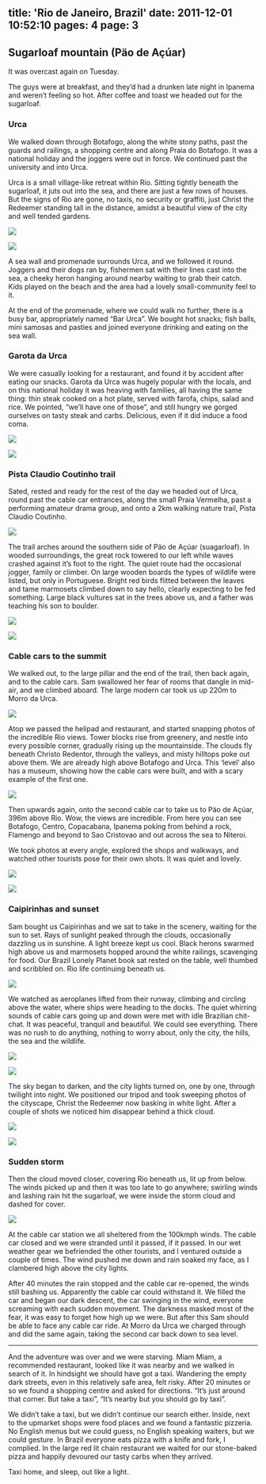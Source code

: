 title: 'Rio de Janeiro, Brazil'
date: 2011-12-01 10:52:10
pages: 4
page: 3
---

## Sugarloaf mountain (Päo de Açúar)

It was overcast again on Tuesday.

The guys were at breakfast, and they’d had a drunken late night in Ipanema and weren’t feeling so hot. After coffee and toast we headed out for the sugarloaf.

### Urca

We walked down through Botafogo, along the white stony paths, past the guards and railings, a shopping centre and along Praia do Botafogo. It was a national holiday and the joggers were out in force. We continued past the university and into Urca.

Urca is a small village-like retreat within Rio. Sitting tightly beneath the sugarloaf, it juts out into the sea, and there are just a few rows of houses. But the signs of Rio are gone, no taxis, no security or graffiti, just Christ the Redeemer standing tall in the distance, amidst a beautiful view of the city and well tended gardens.

[![](http://host.trivialbeing.org/up/small/brasil-014.jpg)](http://host.trivialbeing.org/up/brasil-014.jpg)

[![](http://host.trivialbeing.org/up/small/brasil-016.jpg)](http://host.trivialbeing.org/up/brasil-016.jpg)

A sea wall and promenade surrounds Urca, and we followed it round. Joggers and their dogs ran by, fishermen sat with their lines cast into the sea, a cheeky heron hanging around nearby waiting to grab their catch. Kids played on the beach and the area had a lovely small-community feel to it.

At the end of the promenade, where we could walk no further, there is a busy bar, appropriately named “Bar Urca”. We bought hot snacks; fish balls, mini samosas and pasties and joined everyone drinking and eating on the sea wall.

### Garota da Urca

We were casually looking for a restaurant, and found it by accident after eating our snacks. Garota da Urca was hugely popular with the locals, and on this national holiday it was heaving with families, all having the same thing: thin steak cooked on a hot plate, served with farofa, chips, salad and rice. We pointed, “we’ll have one of those”, and still hungry we gorged ourselves on tasty steak and carbs. Delicious, even if it did induce a food coma.

[![](http://host.trivialbeing.org/up/small/brazil-036.jpg)](http://host.trivialbeing.org/up/brazil-036.jpg)

[![](http://host.trivialbeing.org/up/small/brazil-035.jpg)](http://host.trivialbeing.org/up/brazil-035.jpg)

### Pista Claudio Coutinho trail

Sated, rested and ready for the rest of the day we headed out of Urca, round past the cable car entrances, along the small Praia Vermelha, past a performing amateur drama group, and onto a 2km walking nature trail, Pista Claudio Coutinho.

[![](http://host.trivialbeing.org/up/small/brazil-038.jpg)](http://host.trivialbeing.org/up/brazil-038.jpg)

The trail arches around the southern side of Päo de Açúar (suagarloaf). In wooded surroundings, the great rock towered to our left while waves crashed against it’s foot to the right. The quiet route had the occasional jogger, family or climber. On large wooden boards the types of wildlife were listed, but only in Portuguese. Bright red birds flitted between the leaves and tame marmosets climbed down to say hello, clearly expecting to be fed something. Large black vultures sat in the trees above us, and a father was teaching his son to boulder.

[![](http://host.trivialbeing.org/up/small/brazil-044.jpg)](http://host.trivialbeing.org/up/brazil-044.jpg)

[![](http://host.trivialbeing.org/up/small/brazil-046.jpg)](http://host.trivialbeing.org/up/brazil-046.jpg)

### Cable cars to the summit

We walked out, to the large pillar and the end of the trail, then back again, and to the cable cars. Sam swallowed her fear of rooms that dangle in mid-air, and we climbed aboard. The large modern car took us up 220m to Morro da Urca.

[![](http://host.trivialbeing.org/up/small/brazil-049.jpg)](http://host.trivialbeing.org/up/brazil-049.jpg)

Atop we passed the helipad and restaurant, and started snapping photos of the incredible Rio views. Tower blocks rise from greenery, and nestle into every possible corner, gradually rising up the mountainside. The clouds fly beneath Christo Redentor, through the valleys, and misty hilltops poke out above them. We are already high above Botafogo and Urca. This ‘level’ also has a museum, showing how the cable cars were built, and with a scary example of the first one.

[![](http://host.trivialbeing.org/up/small/brazil-051.jpg)](http://host.trivialbeing.org/up/brazil-051.jpg)

Then upwards again, onto the second cable car to take us to Päo de Açúar, 396m above Rio. Wow, the views are incredible. From here you can see Botafogo, Centro, Copacabana, Ipanema poking from behind a rock, Flamengo and beyond to Sao Cristovao and out across the sea to Niteroi.

We took photos at every angle, explored the shops and walkways, and watched other tourists pose for their own shots. It was quiet and lovely.

[![](http://host.trivialbeing.org/up/small/brazil-063.jpg)](http://host.trivialbeing.org/up/brazil-063.jpg)

[![](http://host.trivialbeing.org/up/small/brazil-061.jpg)](http://host.trivialbeing.org/up/brazil-061.jpg)

### Caipirinhas and sunset

Sam bought us Caipirinhas and we sat to take in the scenery, waiting for the sun to set. Rays of sunlight peaked through the clouds, occasionally dazzling us in sunshine. A light breeze kept us cool. Black herons swarmed high above us and marmosets hopped around the white railings, scavenging for food. Our Brazil Lonely Planet book sat rested on the table, well thumbed and scribbled on. Rio life continuing beneath us.

[![](http://host.trivialbeing.org/up/small/brazil-066.jpg)](http://host.trivialbeing.org/up/brazil-066.jpg)

We watched as aeroplanes lifted from their runway, climbing and circling above the water, where ships were heading to the docks. The quiet whirring sounds of cable cars going up and down were met with idle Brazilian chit-chat. It was peaceful, tranquil and beautiful. We could see everything. There was no rush to do anything, nothing to worry about, only the city, the hills, the sea and the wildlife.

[![](http://host.trivialbeing.org/up/small/brazil-070.jpg)](http://host.trivialbeing.org/up/brazil-070.jpg)

[![](http://host.trivialbeing.org/up/small/brazil-071.jpg)](http://host.trivialbeing.org/up/brazil-071.jpg)

The sky began to darken, and the city lights turned on, one by one, through twilight into night. We positioned our tripod and took sweeping photos of the cityscape, Christ the Redeemer now basking in white light. After a couple of shots we noticed him disappear behind a thick cloud.

[![](http://host.trivialbeing.org/up/small/brazil-074.jpg)](http://host.trivialbeing.org/up/brazil-074.jpg)

[![](http://host.trivialbeing.org/up/small/brazil-075.jpg)](http://host.trivialbeing.org/up/brazil-075.jpg)

### Sudden storm

Then the cloud moved closer, covering Rio beneath us, lit up from below. The winds picked up and then it was too late to go anywhere; swirling winds and lashing rain hit the sugarloaf, we were inside the storm cloud and dashed for cover.

[![](http://host.trivialbeing.org/up/small/brazil-078.jpg)](http://host.trivialbeing.org/up/brazil-078.jpg)

At the cable car station we all sheltered from the 100kmph winds. The cable car closed and we were stranded until it passed, if it passed. In our wet weather gear we befriended the other tourists, and I ventured outside a couple of times. The wind pushed me down and rain soaked my face, as I clambered high above the city lights.

After 40 minutes the rain stopped and the cable car re-opened, the winds still bashing us. Apparently the cable car could withstand it. We filled the car and began our dark descent, the car swinging in the wind, everyone screaming with each sudden movement. The darkness masked most of the fear, it was easy to forget how high up we were. But after this Sam should be able to face any cable car ride. At Morro da Urca we charged through and did the same again, taking the second car back down to sea level.

---

And the adventure was over and we were starving. Miam Miam, a recommended restaurant, looked like it was nearby and we walked in search of it. In hindsight we should have got a taxi. Wandering the empty dark streets, even in this relatively safe area, felt risky. After 20 minutes or so we found a shopping centre and asked for directions. “It’s just around that corner. But take a taxi”, “It’s nearby but you should go by taxi”.

We didn’t take a taxi, but we didn’t continue our search either. Inside, next to the upmarket shops were food places and we found a fantastic pizzeria. No English menus but we could guess, no English speaking waiters, but we could gesture. In Brazil everyone eats pizza with a knife and fork, I complied. In the large red lit chain restaurant we waited for our stone-baked pizza and happily devoured our tasty carbs when they arrived.

Taxi home, and sleep, out like a light.

